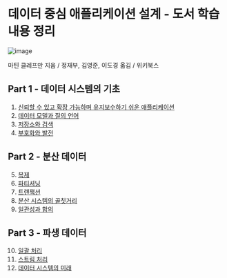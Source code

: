 # 데이터 중심 애플리케이션 설계 - 도서 학습내용 정리

![image](https://github.com/dhkdn9192/data_engineer_career/assets/11307388/e1de9d06-a699-43f0-81cb-b013def19275)

마틴 클레프만 지음 / 정재부, 김영준, 이도경 옮김 / 위키북스


## Part 1 - 데이터 시스템의 기초

1. [신뢰할 수 있고 확장 가능하며 유지보수하기 쉬운 애플리케이션](ch01_reliable_scalable_maintainable_app.md)
2. [데이터 모델과 질의 언어](ㅁㅎㄷㅎ)
3. [저장소와 검색]()
4. [부호화와 발전]()


## Part 2 - 분산 데이터

5. [복제]()
6. [파티셔닝]()
7. [트랜잭션]()
8. [분산 시스템의 골칫거리]()
9. [일관성과 합의]()

## Part 3 - 파생 데이터

10. [일괄 처리]()
11. [스트림 처리]()
12. [데이터 시스템의 미래]()

